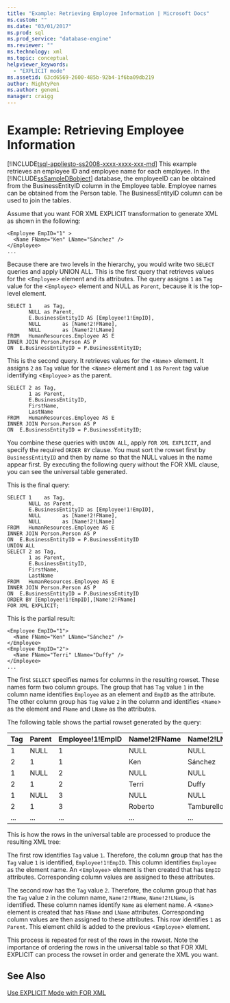 ```yaml
---
title: "Example: Retrieving Employee Information | Microsoft Docs"
ms.custom: ""
ms.date: "03/01/2017"
ms.prod: sql
ms.prod_service: "database-engine"
ms.reviewer: ""
ms.technology: xml
ms.topic: conceptual
helpviewer_keywords: 
  - "EXPLICIT mode"
ms.assetid: 63cd6569-2600-485b-92b4-1f6ba09db219
author: MightyPen
ms.author: genemi
manager: craigg
---
```

# Example: Retrieving Employee Information
[!INCLUDE[tsql-appliesto-ss2008-xxxx-xxxx-xxx-md](../../includes/tsql-appliesto-ss2008-xxxx-xxxx-xxx-md.md)]
  This example retrieves an employee ID and employee name for each employee. In the [!INCLUDE[ssSampleDBobject](../../includes/sssampledbobject-md.md)] database, the employeeID can be obtained from the BusinessEntityID column in the Employee table. Employee names can be obtained from the Person table. The BusinessEntityID column can be used to join the tables.  
  
 Assume that you want FOR XML EXPLICIT transformation to generate XML as shown in the following:  
  
```  
<Employee EmpID="1" >  
  <Name FName="Ken" LName="Sánchez" />  
</Employee>  
...  
```  
  
 Because there are two levels in the hierarchy, you would write two `SELECT` queries and apply UNION ALL. This is the first query that retrieves values for the <`Employee`> element and its attributes. The query assigns `1` as `Tag` value for the <`Employee`> element and NULL as `Parent`, because it is the top-level element.  
  
```  
SELECT 1    as Tag,  
       NULL as Parent,  
       E.BusinessEntityID AS [Employee!1!EmpID],  
       NULL       as [Name!2!FName],  
       NULL       as [Name!2!LName]  
FROM   HumanResources.Employee AS E  
INNER JOIN Person.Person AS P  
ON  E.BusinessEntityID = P.BusinessEntityID;  
```  
  
 This is the second query. It retrieves values for the <`Name`> element. It assigns `2` as `Tag` value for the <`Name`> element and `1` as `Parent` tag value identifying <`Employee`> as the parent.  
  
```  
SELECT 2 as Tag,  
       1 as Parent,  
       E.BusinessEntityID,  
       FirstName,   
       LastName   
FROM   HumanResources.Employee AS E  
INNER JOIN Person.Person AS P  
ON  E.BusinessEntityID = P.BusinessEntityID;  
```  
  
 You combine these queries with `UNION AL`L, apply `FOR XML EXPLICIT`, and specify the required `ORDER BY` clause. You must sort the rowset first by `BusinessEntityID` and then by name so that the NULL values in the name appear first. By executing the following query without the FOR XML clause, you can see the universal table generated.  
  
 This is the final query:  
  
```  
SELECT 1    as Tag,  
       NULL as Parent,  
       E.BusinessEntityID as [Employee!1!EmpID],  
       NULL       as [Name!2!FName],  
       NULL       as [Name!2!LName]  
FROM   HumanResources.Employee AS E  
INNER JOIN Person.Person AS P  
ON  E.BusinessEntityID = P.BusinessEntityID  
UNION ALL  
SELECT 2 as Tag,  
       1 as Parent,  
       E.BusinessEntityID,  
       FirstName,   
       LastName   
FROM   HumanResources.Employee AS E  
INNER JOIN Person.Person AS P  
ON  E.BusinessEntityID = P.BusinessEntityID  
ORDER BY [Employee!1!EmpID],[Name!2!FName]  
FOR XML EXPLICIT;  
```  
  
 This is the partial result:  
  
```
<Employee EmpID="1">
  <Name FName="Ken" LName="Sánchez" />
</Employee>
<Employee EmpID="2">
  <Name FName="Terri" LName="Duffy" />
</Employee>
...
```
  
 The first `SELECT` specifies names for columns in the resulting rowset. These names form two column groups. The group that has `Tag` value `1` in the column name identifies `Employee` as an element and `EmpID` as the attribute. The other column group has `Tag` value `2` in the column and identifies <`Name`> as the element and `FName` and `LName` as the attributes.  
  
 The following table shows the partial rowset generated by the query:  
  
Tag | Parent | Employee!1!EmpID | Name!2!FName | Name!2!LName
-|-|-|-|-
1 | NULL | 1 | NULL | NULL 
2 | 1 | 1 | Ken | Sánchez 
1 | NULL | 2 | NULL | NULL 
2 | 1 | 2 | Terri | Duffy 
1 | NULL | 3 | NULL | NULL 
2 | 1 | 3 | Roberto | Tamburello 
... | ... | ... | ... | ...
  
 This is how the rows in the universal table are processed to produce the resulting XML tree:  
  
 The first row identifies `Tag` value `1`. Therefore, the column group that has the `Tag` value `1` is identified, `Employee!1!EmpID`. This column identifies `Employee` as the element name. An <`Employee`> element is then created that has `EmpID` attributes. Corresponding column values are assigned to these attributes.  
  
 The second row has the `Tag` value `2`. Therefore, the column group that has the `Tag` value `2` in the column name, `Name!2!FName`, `Name!2!LName`, is identified. These column names identify `Name` as element name. A <`Name`> element is created that has `FName` and `LName` attributes. Corresponding column values are then assigned to these attributes. This row identifies `1` as `Parent`. This element child is added to the previous <`Employee`> element.  
  
 This process is repeated for rest of the rows in the rowset. Note the importance of ordering the rows in the universal table so that FOR XML EXPLICIT can process the rowset in order and generate the XML you want.  
  
## See Also  
 [Use EXPLICIT Mode with FOR XML](../../relational-databases/xml/use-explicit-mode-with-for-xml.md)  
  
  
